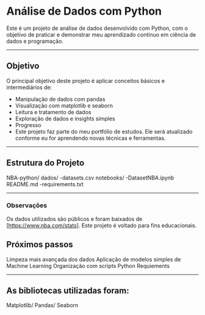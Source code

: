 # **Análise de Dados com Python**

Este é um projeto de análise de dados desenvolvido com Python, com o objetivo de praticar e demonstrar meu aprendizado contínuo em ciência de dados e programação.
_________________________________________________________________________________________________________________________________
## **Objetivo**
O principal objetivo deste projeto é aplicar conceitos básicos e intermediários de:

- Manipulação de dados com pandas
- Visualização com matplotlib e seaborn
- Leitura e tratamento de dados
- Exploração de dados e insights simples
- Progresso
- Este projeto faz parte do meu portfólio de estudos. Ele será atualizado conforme eu for aprendendo novas técnicas e ferramentas.
_________________________________________________________________________________________________________________________________
## **Estrutura do Projeto**

NBA-python/ dados/ -datasets.csv
notebooks/ -DatasetNBA.ipynb
README.md -requirements.txt
_________________________________________________________________________________________________________________________________
### **Observações**

Os dados utilizados são públicos e foram baixados de [https://www.nba.com/stats].
Este projeto é voltado para fins educacionais.

## **Próximos passos**
Limpeza mais avançada dos dados 
Aplicação de modelos simples de Machine Learning
Organização com scripts Python
Requiements
_________________________________________________________________________________________________________________________________
## **As bibliotecas utilizadas foram:**

Matplotlib/
Pandas/
Seaborn
